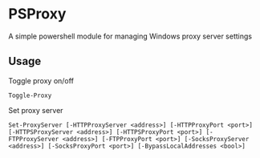 # PSProxy
A simple powershell module for managing Windows proxy server settings

## Usage

Toggle proxy on/off
```
Toggle-Proxy
```

Set proxy server
```
Set-ProxyServer [-HTTPProxyServer <address>] [-HTTPProxyPort <port>] [-HTTPSProxyServer <address>] [-HTTPSProxyPort <port>] [-FTPProxyServer <address>] [-FTPProxyPort <port>] [-SocksProxyServer <address>] [-SocksProxyPort <port>] [-BypassLocalAddresses <bool>]
```
